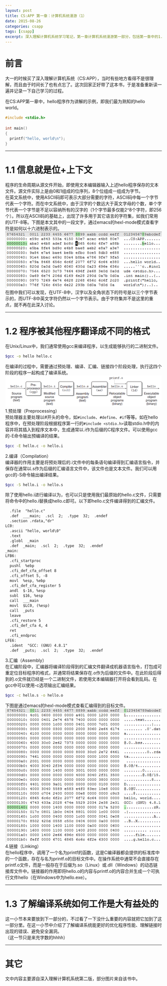 ```yaml
---
layout: post
title: CS:APP 第一章：计算机系统漫游（1）
date: 2015-08-26
categories: csapp
tags: [csapp]
excerpt: 深入理解计算机系统学习笔记，第一章计算机系统漫游第一部分，包括第一章中的1.1 信息就是位+上下文 、1.2 程序被其他程序翻译成不同的格式 以及1.3 了解编译系统如何工作是大有益处的。
---
```


# 前言
大一的时候买了深入理解计算机系统（CS:APP），当时有些地方看得不是很理解，而且由于时间长了也有点忘了。这次回家正好带了这本书，于是准备重新读一遍并记录一下自己学习的过程。  

在CS:APP第一章中，hello程序作为讲解的示例，即我们最为熟知的hello world。  

```c
#include <stdio.h>

int main()
{
  printf("hello, world\n");
}
```  

----------

# 1.1 信息就是位+上下文
程序的生命周期从源文件开始，即使用文本编辑器输入上述hello程序保存的文本文件。源文件实际上是由0和1组成的位序列，8个位组成一组成为字节。  
在英文系统中，使用ASCII码即可表示大部分需要的字符，ASCII码中每一个字节代表一个字符。而在中文系统中，由于汉字的个数远大于英文字母的个数，单个字节代表一个字节是不足以容纳所有的汉字的（1个字节最多仅能2^8个字符，即256个）。所以在ASCII码的基础上，出现了许多用于其它语言的字符集，如我们常用的UTF-8等。下图是本文其中的一段文字，通过emacs的hexl-mode模式查看字符是如何以十六进制表示的。  
![十六进制模式下的字符](/images/csapp/c1/1-1.png)  
在图中我们可以发现，在UTF-8中，汉字以及全角状态下的符号是以三个字节表示的，而UTF-8中英文字符仍然以一个字节表示。由于字符集并不是这里的重点，就不再在此深入讨论。  

----------

# 1.2 程序被其他程序翻译成不同的格式
在Unix/Linux中，我们通常使用gcc来编译程序，以生成能够执行的二进制文件。  

```sh
$gcc -o hello hello.c
```  

在编译的过程中，需要通过预处理、编译、汇编、链接四个阶段处理，执行这四个阶段的程序一起构成了编译系统。  
![编译系统](/images/csapp/c1/1-2.png)  
1.预处理（Preprocessing）  
预处理器主要处理以#开头的命令，如`#include`、`#define`、`#if`等等。如在hello程序中，在预处理阶段根据程序第一行的`#include <stdio.h>`读取stdio.h中的内容并将其插入到程序文本中，生成通常以.i作为后缀的C程序文件。可以使用gcc的-E命令输出预编译的结果。 

```sh
$gcc -E hello.c -o hello.i
```  

2.编译（Compilation）  
编译器的作用主要是将预处理后的.i文件中的每条语句编译得到汇编语言指令，并保存在通常以.s作为后缀的汇编语言文件中，该文件也是文本文件。我们可以用gcc的-S命令输出编译结果。  

```sh
$gcc -S hello.i -o hello.s
```  

除了使用hello.i进行编译以为，也可以只是使用我们最原始的hello.c文件，只需要将命令中的hello.i替换成hello.c即可。以下即hello.c文件编译得到的汇编文件。    

```text
  .file  "hello.c"
  .def  ___main;  .scl  2;  .type  32;  .endef
  .section .rdata,"dr"
LC0:
  .ascii "hello, world\0"
  .text
  .globl  _main
  .def  _main;  .scl  2;  .type  32;  .endef
_main:
LFB6:
  .cfi_startproc
  pushl  %ebp
  .cfi_def_cfa_offset 8
  .cfi_offset 5, -8
  movl  %esp, %ebp
  .cfi_def_cfa_register 5
  andl  $-16, %esp
  subl  $16, %esp
  call  ___main
  movl  $LC0, (%esp)
  call  _puts
  leave
  .cfi_restore 5
  .cfi_def_cfa 4, 4
  ret
  .cfi_endproc
LFE6:
  .ident  "GCC: (GNU) 4.8.1"
  .def  _puts;  .scl  2;  .type  32;  .endef
```  

3.汇编（Assembly）  
在汇编阶段中，汇编器将编译阶段得到的汇编文件翻译成机器语言指令，打包成可重定位目标程序的格式，并通常将结果保存在.o作为后缀的文件中。在此阶段后得到的.o文件就已经是一个二进制文件，若使用文本编辑器打开将会看到乱码。在gcc中可以使用-c选项输出汇编结果。  

```sh
$gcc -c hello.s -o hello.o
```  

下图是通过emacs的hexl-mode模式查看汇编得到的目标文件。  
![十六进制表示的目标文件](/images/csapp/c1/1-3.png)  
4.链接（Linking）  
在hello程序中，调用了一个名为printf的函数，这是C编译器都会提供的标准库中的一个函数，存在与名为printf.o的目标文件中。在操作系统中通常不会直接存在printf.o文件，而是一般存在于后缀为.so（Linux）或.dll（Windows）的动态链接库文件中。链接器的作用即将hello.o的内容与printf.o的内容合并生成一个可执行文件hello（在Windows中为hello.exe）。  

----------

# 1.3 了解编译系统如何工作是大有益处的
这一小节本来要放到下一部分的，不过看了一下没什么重要的内容就把它加到了这一部分里。在这一小节中介绍了了解编译系统能更好的优化程序性能、理解链接时出现的错误、避免安全漏洞。  
（这一节只是来充字数的hhhh）  

----------

# 其它
文中内容主要源自深入理解计算机系统第二版，部分图片来自该书中。
